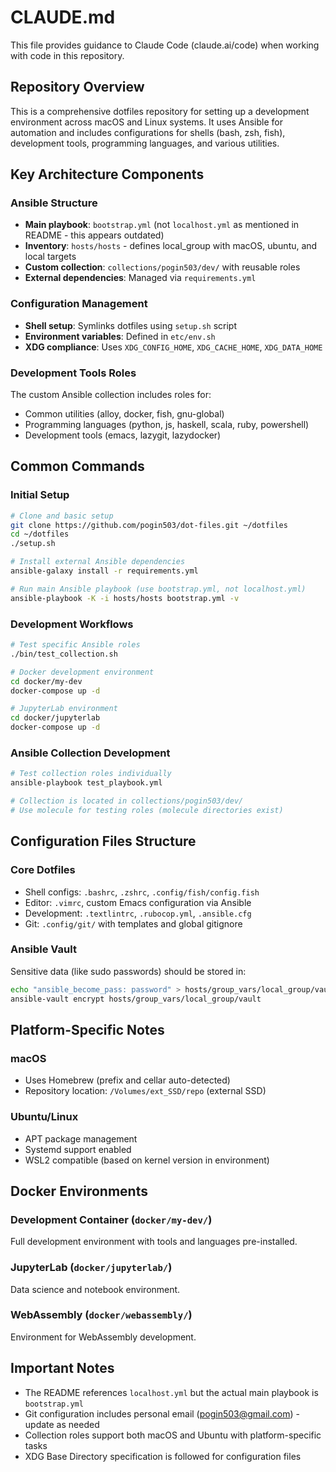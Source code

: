 # CLAUDE.md

This file provides guidance to Claude Code (claude.ai/code) when working with code in this repository.

## Repository Overview

This is a comprehensive dotfiles repository for setting up a development environment across macOS and Linux systems. It uses Ansible for automation and includes configurations for shells (bash, zsh, fish), development tools, programming languages, and various utilities.

## Key Architecture Components

### Ansible Structure
- **Main playbook**: `bootstrap.yml` (not `localhost.yml` as mentioned in README - this appears outdated)
- **Inventory**: `hosts/hosts` - defines local_group with macOS, ubuntu, and local targets
- **Custom collection**: `collections/pogin503/dev/` with reusable roles
- **External dependencies**: Managed via `requirements.yml`

### Configuration Management
- **Shell setup**: Symlinks dotfiles using `setup.sh` script
- **Environment variables**: Defined in `etc/env.sh`
- **XDG compliance**: Uses `XDG_CONFIG_HOME`, `XDG_CACHE_HOME`, `XDG_DATA_HOME`

### Development Tools Roles
The custom Ansible collection includes roles for:
- Common utilities (alloy, docker, fish, gnu-global)
- Programming languages (python, js, haskell, scala, ruby, powershell)
- Development tools (emacs, lazygit, lazydocker)

## Common Commands

### Initial Setup
```bash
# Clone and basic setup
git clone https://github.com/pogin503/dot-files.git ~/dotfiles
cd ~/dotfiles
./setup.sh

# Install external Ansible dependencies
ansible-galaxy install -r requirements.yml

# Run main Ansible playbook (use bootstrap.yml, not localhost.yml)
ansible-playbook -K -i hosts/hosts bootstrap.yml -v
```

### Development Workflows
```bash
# Test specific Ansible roles
./bin/test_collection.sh

# Docker development environment
cd docker/my-dev
docker-compose up -d

# JupyterLab environment
cd docker/jupyterlab
docker-compose up -d
```

### Ansible Collection Development
```bash
# Test collection roles individually
ansible-playbook test_playbook.yml

# Collection is located in collections/pogin503/dev/
# Use molecule for testing roles (molecule directories exist)
```

## Configuration Files Structure

### Core Dotfiles
- Shell configs: `.bashrc`, `.zshrc`, `.config/fish/config.fish`
- Editor: `.vimrc`, custom Emacs configuration via Ansible
- Development: `.textlintrc`, `.rubocop.yml`, `.ansible.cfg`
- Git: `.config/git/` with templates and global gitignore

### Ansible Vault
Sensitive data (like sudo passwords) should be stored in:
```bash
echo "ansible_become_pass: password" > hosts/group_vars/local_group/vault
ansible-vault encrypt hosts/group_vars/local_group/vault
```

## Platform-Specific Notes

### macOS
- Uses Homebrew (prefix and cellar auto-detected)
- Repository location: `/Volumes/ext_SSD/repo` (external SSD)

### Ubuntu/Linux
- APT package management
- Systemd support enabled
- WSL2 compatible (based on kernel version in environment)

## Docker Environments

### Development Container (`docker/my-dev/`)
Full development environment with tools and languages pre-installed.

### JupyterLab (`docker/jupyterlab/`)
Data science and notebook environment.

### WebAssembly (`docker/webassembly/`)
Environment for WebAssembly development.

## Important Notes

- The README references `localhost.yml` but the actual main playbook is `bootstrap.yml`
- Git configuration includes personal email (pogin503@gmail.com) - update as needed
- Collection roles support both macOS and Ubuntu with platform-specific tasks
- XDG Base Directory specification is followed for configuration files